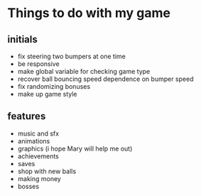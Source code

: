 # Things to do with my game

## initials

- fix steering two bumpers at one time
- be responsive 
- make global variable for checking game type
- recover ball bouncing speed dependence on bumper speed
- fix randomizing bonuses
- make up game style

## features

- music and sfx
- animations
- graphics (i hope Mary will help me out)
- achievements
- saves
- shop with new balls
- making money
- bosses